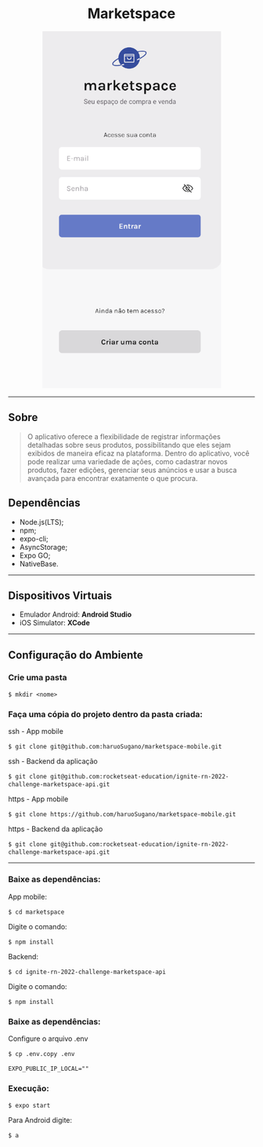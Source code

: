 <center>

# Marketspace

![markespace](./assets/readme/exemplo01.png)

---

</center>

## Sobre

> O aplicativo oferece a flexibilidade de registrar informações detalhadas sobre seus produtos, possibilitando que eles sejam exibidos de maneira eficaz na plataforma. Dentro do aplicativo, você pode realizar uma variedade de ações, como cadastrar novos produtos, fazer edições, gerenciar seus anúncios e usar a busca avançada para encontrar exatamente o que procura.

## Dependências

- Node.js(LTS);
- npm;
- expo-cli;
- AsyncStorage;
- Expo GO;
- NativeBase.

---

## Dispositivos Virtuais

- Emulador Android: **Android Studio**
- iOS Simulator: **XCode**

---
## Configuração do Ambiente

### Crie uma pasta

~~~
$ mkdir <nome>
~~~

### Faça uma cópia do projeto dentro da pasta criada:

ssh - App mobile
~~~
$ git clone git@github.com:haruoSugano/marketspace-mobile.git
~~~

ssh - Backend da aplicação
~~~
$ git clone git@github.com:rocketseat-education/ignite-rn-2022-challenge-marketspace-api.git
~~~

https - App mobile
~~~
$ git clone https://github.com/haruoSugano/marketspace-mobile.git
~~~

https - Backend da aplicação
~~~
$ git clone git@github.com:rocketseat-education/ignite-rn-2022-challenge-marketspace-api.git
~~~

---

### Baixe as dependências:

App mobile:

~~~
$ cd marketspace
~~~

Digite o comando:
~~~
$ npm install
~~~

Backend:

~~~
$ cd ignite-rn-2022-challenge-marketspace-api
~~~

Digite o comando:
~~~
$ npm install
~~~

### Baixe as dependências:

Configure o arquivo .env

~~~
$ cp .env.copy .env
~~~

~~~
EXPO_PUBLIC_IP_LOCAL=""
~~~

### Execução:

~~~
$ expo start
~~~ 

Para Android digite:
~~~
$ a
~~~